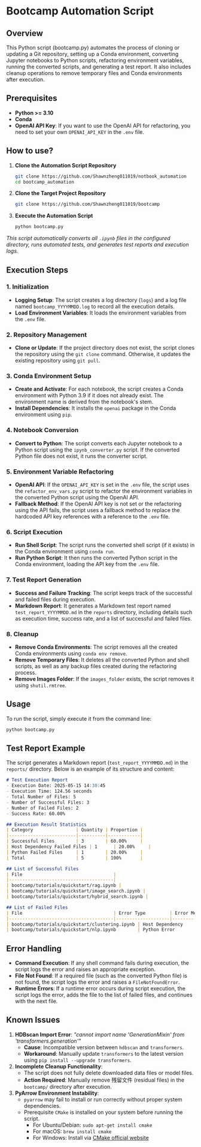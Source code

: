 # Bootcamp Automation Script

## Overview

This Python script (bootcamp.py) automates the process of cloning or updating a Git repository, setting up a Conda environment, converting Jupyter notebooks to Python scripts, refactoring environment variables, running the converted scripts, and generating a test report. It also includes cleanup operations to remove temporary files and Conda environments after execution.

## Prerequisites

- **Python >= 3.10**
- **Conda**
- **OpenAI API Key**: If you want to use the OpenAI API for refactoring, you need to set your own `OPENAI_API_KEY` in the `.env` file.

## How to use?

1. **Clone the Automation Script Repository**

   ```bash
   git clone https://github.com/Shawnzheng011019/notbook_automation
   cd bootcamp_automation
   ```

2. **Clone the Target Project Repository**

   ```bash
   git clone https://github.com/Shawnzheng011019/bootcamp
   ```

3. **Execute the Automation Script**

   ```bash
   python bootcamp.py
   ```

*This script automatically converts all `.ipynb` files in the configured directory, runs automated tests, and generates test reports and execution logs.*

## Execution Steps

### 1. Initialization

- **Logging Setup**: The script creates a log directory (`logs`) and a log file named `bootcamp_YYYYMMDD.log` to record all the execution details.
- **Load Environment Variables**: It loads the environment variables from the `.env` file.

### 2. Repository Management

- **Clone or Update**: If the project directory does not exist, the script clones the repository using the `git clone` command. Otherwise, it updates the existing repository using `git pull`.

### 3. Conda Environment Setup

- **Create and Activate**: For each notebook, the script creates a Conda environment with Python 3.9 if it does not already exist. The environment name is derived from the notebook's stem.
- **Install Dependencies**: It installs the `openai` package in the Conda environment using `pip`.

### 4. Notebook Conversion

- **Convert to Python**: The script converts each Jupyter notebook to a Python script using the `ipynb_converter.py` script. If the converted Python file does not exist, it runs the converter script.

### 5. Environment Variable Refactoring

- **OpenAI API**: If the `OPENAI_API_KEY` is set in the `.env` file, the script uses the `refactor_env_vars.py` script to refactor the environment variables in the converted Python script using the OpenAI API.
- **Fallback Method**: If the OpenAI API key is not set or the refactoring using the API fails, the script uses a fallback method to replace the hardcoded API key references with a reference to the `.env` file.

### 6. Script Execution

- **Run Shell Script**: The script runs the converted shell script (if it exists) in the Conda environment using `conda run`.
- **Run Python Script**: It then runs the converted Python script in the Conda environment, loading the API key from the `.env` file.

### 7. Test Report Generation

- **Success and Failure Tracking**: The script keeps track of the successful and failed files during execution.
- **Markdown Report**: It generates a Markdown test report named `test_report_YYYYMMDD.md` in the `reports` directory, including details such as execution time, success rate, and a list of successful and failed files.

### 8. Cleanup

- **Remove Conda Environments**: The script removes all the created Conda environments using `conda env remove`.
- **Remove Temporary Files**: It deletes all the converted Python and shell scripts, as well as any backup files created during the refactoring process.
- **Remove Images Folder**: If the `images_folder` exists, the script removes it using `shutil.rmtree`.

## Usage

To run the script, simply execute it from the command line:

```bash
python bootcamp.py
```

## Test Report Example

The script generates a Markdown report (`test_report_YYYYMMDD.md`) in the `reports/` directory. Below is an example of its structure and content:

```markdown
# Test Execution Report
- Execution Date: 2025-05-15 14:30:45
- Execution Time: 124.56 seconds
- Total Number of Files: 5
- Number of Successful Files: 3
- Number of Failed Files: 2
- Success Rate: 60.00%

## Execution Result Statistics
| Category                | Quantity | Proportion |
|-------------------------|----------|------------|
| Successful Files        | 3        | 60.00%     |
| Host Dependency Failed Files | 1      | 20.00%     |
| Python Failed Files     | 1        | 20.00%     |
| Total                   | 5        | 100%       |

## List of Successful Files
| File                                  |
|---------------------------------------|
| bootcamp/tutorials/quickstart/rag.ipynb |
| bootcamp/tutorials/quickstart/image_search.ipynb |
| bootcamp/tutorials/quickstart/hybrid_search.ipynb |

## List of Failed Files
| File                                  | Error Type         | Error Message                                                                 |
|---------------------------------------|--------------------|-----------------------------------------------------------------------------|
| bootcamp/tutorials/quickstart/clustering.ipynb | Host Dependency    | CalledProcessError: Failed to execute command: conda run -n clustering_env bash clustering.sh (Permission denied) |
| bootcamp/tutorials/quickstart/nlp.ipynb        | Python Error       | RuntimeError: Python script execution failed with return code: 1 (ModuleNotFoundError: No module named 'transformers') |
```

## Error Handling

- **Command Execution**: If any shell command fails during execution, the script logs the error and raises an appropriate exception.
- **File Not Found**: If a required file (such as the converted Python file) is not found, the script logs the error and raises a `FileNotFoundError`.
- **Runtime Errors**: If a runtime error occurs during script execution, the script logs the error, adds the file to the list of failed files, and continues with the next file.

## Known Issues

1. **HDBscan Import Error**:
   *"cannot import name 'GenerationMixin' from 'transformers.generation'"*
   - **Cause**: Incompatible version between `hdbscan` and `transformers`.
   - **Workaround**: Manually update `transformers` to the latest version using `pip install --upgrade transformers`.
2. **Incomplete Cleanup Functionality**:
   - The script does not fully delete downloaded data files or model files.
   - **Action Required**: Manually remove 残留文件 (residual files) in the `bootcamp/` directory after execution.
3. **PyArrow Environment Instability**:
   - `pyarrow` may fail to install or run correctly without proper system dependencies.
   - Prerequisite `CMake` is installed on your system before running the script.
     - For Ubuntu/Debian: `sudo apt-get install cmake`
     - For macOS: `brew install cmake`
     - For Windows: Install via [CMake official website](https://cmake.org/install/)